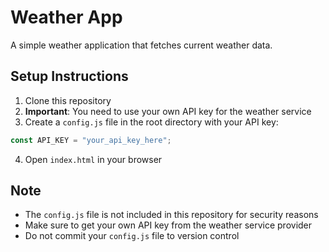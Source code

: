 # Weather App

A simple weather application that fetches current weather data.

## Setup Instructions

1. Clone this repository
2. **Important**: You need to use your own API key for the weather service
3. Create a `config.js` file in the root directory with your API key:

```javascript
const API_KEY = "your_api_key_here";
```

4. Open `index.html` in your browser

## Note

- The `config.js` file is not included in this repository for security reasons
- Make sure to get your own API key from the weather service provider
- Do not commit your `config.js` file to version control
